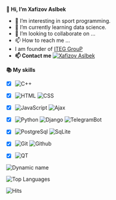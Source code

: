 **👋 Hi, I’m Xafizov Aslbek**
- 👀 I’m interesting in sport programming.
- 🌱 I’m currently learning data science.
- 💞️ I’m looking to collaborate on ...
- 📫 How to reach me ...
- I am founder of [ITEG GrouP](https://iteg.uz)
- **📫 Contact me** [![Xafizov Aslbek](https://img.shields.io/badge/Aslbek7733-003474?style=flat&logo=telegram)](https://t.me/Aslbek7733)

**📚 My skills**
 - [x] ![C++](https://img.shields.io/badge/C++-003464?style=flat&logo=c%2B%2B&logoColor=%230099ee)
 - [x] ![HTML](https://img.shields.io/badge/HTML-003464?style=flat&logo=html5) ![CSS](https://img.shields.io/badge/CSS-003464?style=flat&logo=css3)
 - [x] ![JavaScript](https://img.shields.io/badge/JavaScript-003464?style=flat&logo=javascript) ![Ajax](https://img.shields.io/badge/Ajax-003464?style=flat&logo=Ajax)
 - [x] ![Python](https://img.shields.io/badge/Python-003464?style=flat&logo=python) ![Django](https://img.shields.io/badge/Django-003464?style=flat&logo=django) ![TelegramBot](https://img.shields.io/badge/TelegramBot-003464?style=flat&logo=telegram)
 - [x] ![PostgreSql](https://img.shields.io/badge/PostgreSql-003464?style=flat&logo=PostgreSql&logoColor=%23eeeeee) ![SqLite](https://img.shields.io/badge/SqLite-003464?style=flat&logo=SqLite)
 - [x] ![Git](https://img.shields.io/badge/Git-003464?style=flat&logo=git) ![Github](https://img.shields.io/badge/Github-003464?style=flat&logo=Github)
 - [x] ![QT](https://img.shields.io/badge/QT-003464?style=flat&logo=qt)


![Dynamic name](https://github-readme-stats.vercel.app/api?username=Aslbekjon&show_icons=true&theme=tokyonight)

![Top Languages](https://github-readme-stats.vercel.app/api/top-langs/?username=Aslbekjon&layout=compact&theme=tokyonight)

![Hits](https://hits.seeyoufarm.com/api/count/incr/badge.svg?url=https://github.com/Aslbekjon/)

<img alt='analytics' src='https://profile-counter.glitch.me/Aslbekjon/count.svg' width='0px'>

<!-- ![Snake](https://raw.githubusercontent.com/Aslbekjon/Aslbekjon/main/eo.svg) -->

<!---
Aslbekjon/Aslbekjon is a ✨ special ✨ repository because its `README.md` (this file) appears on your GitHub profile.
You can click the Preview link to take a look at your changes.
--->
